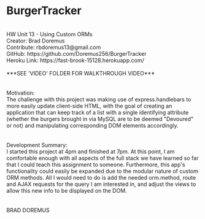 # BurgerTracker
<br>
HW Unit 13 - Using Custom ORMs
<br>
Creator: Brad Doremus
<br>
Contribute: rbdoremus13@gmail.com
<br>
GitHub: https://github.com/Doremus256/BurgerTracker
<br>
Heroku Link: https://fast-brook-15128.herokuapp.com/
<br>
<br>
***SEE 'VIDEO' FOLDER FOR WALKTHROUGH VIDEO***
<br>
<br>
<br>
Motivation: 
<br>
The challenge with this project was making use of express.handlebars to more easily update client-side HTML, with the goal of creating an application that can keep track of a list with a single identifying attribute (whether the burgers brought in via MySQL are to be deemed "Devoured" or not) and manipulating corresponding DOM elements accordingly. 
<br>
<br>
<br>
Development Summary:
<br>
I started this project at 4pm and finished at 7pm. At this point, I am comfortable enough with all aspects of the full stack we have learned so far that I could teach this assignment to someone. Furthermore, this app's functionality could easily be expanded due to the modular nature of custom ORM methods. All I would need to do is add the needed orm.method, route and AJAX requests for the query I am interested in, and adjust the views to allow this new info to be displayed on the DOM. 
<br>
<br>
<br>
BRAD DOREMUS

